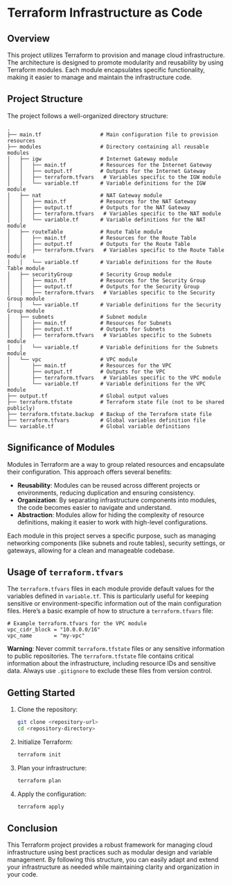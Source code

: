 # Terraform Infrastructure as Code

## Overview

This project utilizes Terraform to provision and manage cloud infrastructure. The architecture is designed to promote modularity and reusability by using Terraform modules. Each module encapsulates specific functionality, making it easier to manage and maintain the infrastructure code.

## Project Structure

The project follows a well-organized directory structure:

```
.
├── main.tf                   # Main configuration file to provision resources
├── modules                   # Directory containing all reusable modules
│   ├── igw                   # Internet Gateway module
│   │   ├── main.tf           # Resources for the Internet Gateway
│   │   ├── output.tf         # Outputs for the Internet Gateway
│   │   ├── terraform.tfvars   # Variables specific to the IGW module
│   │   └── variable.tf       # Variable definitions for the IGW module
│   ├── nat                   # NAT Gateway module
│   │   ├── main.tf           # Resources for the NAT Gateway
│   │   ├── output.tf         # Outputs for the NAT Gateway
│   │   ├── terraform.tfvars   # Variables specific to the NAT module
│   │   └── variable.tf       # Variable definitions for the NAT module
│   ├── routeTable            # Route Table module
│   │   ├── main.tf           # Resources for the Route Table
│   │   ├── output.tf         # Outputs for the Route Table
│   │   ├── terraform.tfvars   # Variables specific to the Route Table module
│   │   └── variable.tf       # Variable definitions for the Route Table module
│   ├── securityGroup         # Security Group module
│   │   ├── main.tf           # Resources for the Security Group
│   │   ├── output.tf         # Outputs for the Security Group
│   │   ├── terraform.tfvars   # Variables specific to the Security Group module
│   │   └── variable.tf       # Variable definitions for the Security Group module
│   ├── subnets               # Subnet module
│   │   ├── main.tf           # Resources for Subnets
│   │   ├── output.tf         # Outputs for Subnets
│   │   ├── terraform.tfvars   # Variables specific to the Subnets module
│   │   └── variable.tf       # Variable definitions for the Subnets module
│   └── vpc                   # VPC module
│       ├── main.tf           # Resources for the VPC
│       ├── output.tf         # Outputs for the VPC
│       ├── terraform.tfvars   # Variables specific to the VPC module
│       └── variable.tf       # Variable definitions for the VPC module
├── output.tf                 # Global output values
├── terraform.tfstate         # Terraform state file (not to be shared publicly)
├── terraform.tfstate.backup  # Backup of the Terraform state file
├── terraform.tfvars          # Global variables definition file
└── variable.tf               # Global variable definitions
```

## Significance of Modules

Modules in Terraform are a way to group related resources and encapsulate their configuration. This approach offers several benefits:

- **Reusability**: Modules can be reused across different projects or environments, reducing duplication and ensuring consistency.
- **Organization**: By separating infrastructure components into modules, the code becomes easier to navigate and understand.
- **Abstraction**: Modules allow for hiding the complexity of resource definitions, making it easier to work with high-level configurations.

Each module in this project serves a specific purpose, such as managing networking components (like subnets and route tables), security settings, or gateways, allowing for a clean and manageable codebase.

## Usage of `terraform.tfvars`

The `terraform.tfvars` files in each module provide default values for the variables defined in `variable.tf`. This is particularly useful for keeping sensitive or environment-specific information out of the main configuration files. Here’s a basic example of how to structure a `terraform.tfvars` file:

```hcl
# Example terraform.tfvars for the VPC module
vpc_cidr_block = "10.0.0.0/16"
vpc_name       = "my-vpc"
```

**Warning**: Never commit `terraform.tfstate` files or any sensitive information to public repositories. The `terraform.tfstate` file contains critical information about the infrastructure, including resource IDs and sensitive data. Always use `.gitignore` to exclude these files from version control.

## Getting Started

1. Clone the repository:
   ```bash
   git clone <repository-url>
   cd <repository-directory>
   ```

2. Initialize Terraform:
   ```bash
   terraform init
   ```

3. Plan your infrastructure:
   ```bash
   terraform plan
   ```

4. Apply the configuration:
   ```bash
   terraform apply
   ```

## Conclusion

This Terraform project provides a robust framework for managing cloud infrastructure using best practices such as modular design and variable management. By following this structure, you can easily adapt and extend your infrastructure as needed while maintaining clarity and organization in your code.